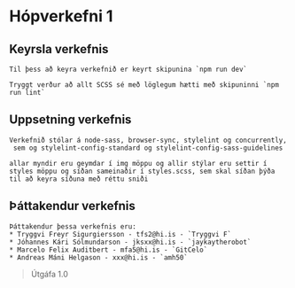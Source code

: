 # Hópverkefni 1

## Keyrsla verkefnis

    Til þess að keyra verkefnið er keyrt skipunina `npm run dev`

    Tryggt verður að allt SCSS sé með löglegum hætti með skipuninni `npm run lint`
## Uppsetning verkefnis
    Verkefnið stólar á node-sass, browser-sync, stylelint og concurrently,
     sem og stylelint-config-standard og stylelint-config-sass-guidelines 

    allar myndir eru geymdar í img möppu og allir stýlar eru settir í
    styles möppu og síðan sameinaðir í styles.scss, sem skal síðan þýða til að keyra síðuna með réttu sniði

## Þáttakendur verkefnis
    Þáttakendur þessa verkefnis eru: 
    * Tryggvi Freyr Sigurgiersson - tfs2@hi.is - `Tryggvi F`
    * Jóhannes Kári Sólmundarson - jksxx@hi.is - `jaykaytherobot`
    * Marcelo Felix Auditbert - mfa5@hi.is - `GitCelo`
    * Andreas Máni Helgason - xxx@hi.is - `amh50`

> Útgáfa 1.0

